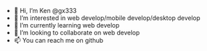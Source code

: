 - 👋 Hi, I’m Ken @gx333
- 👀 I’m interested in web develop/mobile develop/desktop develop
- 🌱 I’m currently learning web develop
- 💞️ I’m looking to collaborate on web develop
- 📫 You can reach me on github

<!---
gx333/gx333 is a ✨ special ✨ repository because its `README.md` (this file) appears on your GitHub profile.
You can click the Preview link to take a look at your changes.
--->
